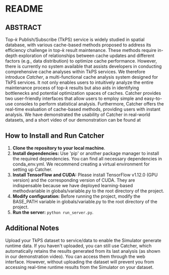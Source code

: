 # README

## ABSTRACT
Top-*k* Publish/Subscribe (TkPS) service is widely studied in spatial database, with various cache-based methods proposed to address its efficiency challenge in top-*k* result maintenance. These methods require in-depth exploration of relationships between cache updates and different factors (e.g., data distribution) to optimize cache performance. However, there is currently no system available that assists developers in conducting comprehensive cache analyses within TkPS services. We therefore introduce *Catcher*, a multi-functional cache analysis system designed for TkPS services. It not only enables users to intuitively analyze the entire maintenance process of top-*k* results but also aids in identifying bottlenecks and potential optimization spaces of caches. Catcher provides two user-friendly interfaces that allow users to employ simple and easy-to-use consoles to perform statistical analysis. Furthermore, Catcher offers the real-time evaluation of cache-based methods, providing users with instant analysis. We have demonstrated the usability of Catcher in real-world datasets, and a short video of our demonstration can be found at

## How to Install and Run Catcher
 1. **Clone the repository to your local machine**.
 2. **Install dependencies:** Use 'pip' or another package manager to install the required dependencies. You can find all necessary dependencies in conda_env.yml. We recommend creating a virtual environment for setting up Catcher.
 3. **Install TensorFlow and CUDA:** Please install TensorFlow v1.12.0 (GPU version) and the corresponding version of CUDA. They are indispensable because we have deployed learning-based methodvariable in globals/variable.py to the root directory of the project.
 4. **Modify configuration:** Before running the project, modify the BASE_PATH variable in globals/variable.py to the root directory of the project.
 5. **Run the server:**
```python run_server.py```.

## Additional Notes
Upload your TkPS dataset to service/data to enable the Simulator generate runtime data. If you haven't uploaded, you can still use Catcher, which automatically retains the results generated from its last analysis (as shown in our demonstration video). You can access them through the web interface. However, without uploading the dataset will prevent you from accessing real-time runtime results from the Simulator on your dataset.
